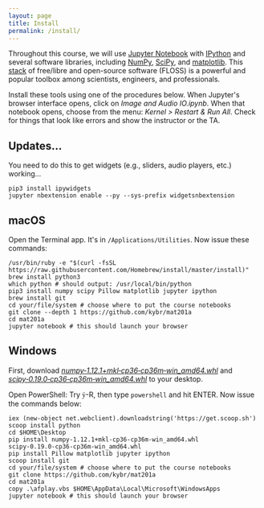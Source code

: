 ```yaml
---
layout: page
title: Install
permalink: /install/
---
```


Throughout this course, we will use [Jupyter Notebook](http://jupyter-notebook-beginner-guide.readthedocs.io/en/latest/what_is_jupyter.html) with [IPython](http://ipython.org) and several software libraries, including [NumPy](http://www.numpy.org), [SciPy](https://www.scipy.org), and [matplotlib](http://matplotlib.org). This [stack](https://en.wikipedia.org/wiki/Solution_stack) of free/libre and open-source software (FLOSS) is a powerful and popular toolbox among scientists, engineers, and professionals.

Install these tools using one of the procedures below. When Jupyter's browser interface opens, click on _Image and Audio IO.ipynb_. When that notebook opens, choose from the menu: _Kernel > Restart & Run All_. Check for things that look like errors and show the instructor or the TA.


## Updates...

You need to do this to get widgets (e.g., sliders, audio players, etc.) working...

	pip3 install ipywidgets
	jupyter nbextension enable --py --sys-prefix widgetsnbextension
	


## macOS

Open the Terminal app. It's in `/Applications/Utilities`. Now issue these commands:

	/usr/bin/ruby -e "$(curl -fsSL https://raw.githubusercontent.com/Homebrew/install/master/install)"
	brew install python3
	which python # should output: /usr/local/bin/python
	pip3 install numpy scipy Pillow matplotlib jupyter ipython
	brew install git
	cd your/file/system # choose where to put the course notebooks
	git clone --depth 1 https://github.com/kybr/mat201a
	cd mat201a
	jupyter notebook # this should launch your browser
	


## Windows

First, download [_numpy‑1.12.1+mkl‑cp36‑cp36m‑win\_amd64.whl_](http://www.lfd.uci.edu/~gohlke/pythonlibs/#numpy) and [_scipy‑0.19.0‑cp36‑cp36m‑win\_amd64.whl_](http://www.lfd.uci.edu/~gohlke/pythonlibs/#scipy) to your desktop.


Open PowerShell: Try <font style="font-family:Wingdings;">ÿ</font>-R, then type `powershell` and hit ENTER. Now issue the commands below:

	iex (new-object net.webclient).downloadstring('https://get.scoop.sh')
	scoop install python
	cd $HOME\Desktop
	pip install numpy‑1.12.1+mkl‑cp36‑cp36m‑win_amd64.whl scipy‑0.19.0‑cp36‑cp36m‑win_amd64.whl
	pip install Pillow matplotlib jupyter ipython
	scoop install git
	cd your/file/system # choose where to put the course notebooks
	git clone https://github.com/kybr/mat201a
	cd mat201a
	copy .\afplay.vbs $HOME\AppData\Local\Microsoft\WindowsApps
	jupyter notebook # this should launch your browser
	
